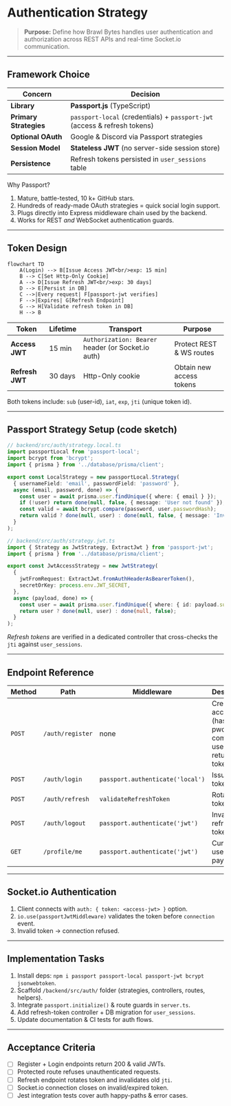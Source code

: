 # Authentication Strategy

> **Purpose:** Define how Brawl Bytes handles user authentication and authorization across REST APIs and real-time Socket.io communication.

---

## Framework Choice

| Concern | Decision |
|---------|----------|
| **Library** | **Passport.js** (TypeScript) |
| **Primary Strategies** | `passport-local` (credentials) + `passport-jwt` (access & refresh tokens) |
| **Optional OAuth** | Google & Discord via Passport strategies |
| **Session Model** | **Stateless JWT** (no server-side session store) |
| **Persistence** | Refresh tokens persisted in `user_sessions` table |

Why Passport?
1. Mature, battle-tested, 10 k+ GitHub stars.
2. Hundreds of ready-made OAuth strategies = quick social login support.
3. Plugs directly into Express middleware chain used by the backend.
4. Works for REST *and* WebSocket authentication guards.

---

## Token Design

```mermaid
flowchart TD
    A(Login) --> B[Issue Access JWT<br/>exp: 15 min]
    B --> C[Set Http-Only Cookie]
    A --> D[Issue Refresh JWT<br/>exp: 30 days]
    D --> E[Persist in DB]
    C -->|Every request| F[passport-jwt verifies]
    F -->|Expires| G[Refresh Endpoint]
    G --> H[Validate refresh token in DB]
    H --> B
```

| Token | Lifetime | Transport | Purpose |
|-------|----------|-----------|---------|
| **Access JWT** | 15 min | `Authorization: Bearer` header (or Socket.io auth) | Protect REST & WS routes |
| **Refresh JWT** | 30 days | Http-Only cookie | Obtain new access tokens |

Both tokens include: `sub` (user-id), `iat`, `exp`, `jti` (unique token id).

---

## Passport Strategy Setup (code sketch)

```ts
// backend/src/auth/strategy.local.ts
import passportLocal from 'passport-local';
import bcrypt from 'bcrypt';
import { prisma } from '../database/prisma/client';

export const LocalStrategy = new passportLocal.Strategy(
  { usernameField: 'email', passwordField: 'password' },
  async (email, password, done) => {
    const user = await prisma.user.findUnique({ where: { email } });
    if (!user) return done(null, false, { message: 'User not found' });
    const valid = await bcrypt.compare(password, user.passwordHash);
    return valid ? done(null, user) : done(null, false, { message: 'Invalid credentials' });
  }
);
```

```ts
// backend/src/auth/strategy.jwt.ts
import { Strategy as JwtStrategy, ExtractJwt } from 'passport-jwt';
import { prisma } from '../database/prisma/client';

export const JwtAccessStrategy = new JwtStrategy(
  {
    jwtFromRequest: ExtractJwt.fromAuthHeaderAsBearerToken(),
    secretOrKey: process.env.JWT_SECRET,
  },
  async (payload, done) => {
    const user = await prisma.user.findUnique({ where: { id: payload.sub } });
    return user ? done(null, user) : done(null, false);
  }
);
```

*Refresh tokens* are verified in a dedicated controller that cross-checks the `jti` against `user_sessions`.

---

## Endpoint Reference

| Method | Path | Middleware | Description |
|--------|------|------------|-------------|
| `POST` | `/auth/register` | none | Create account (hashes pwd, commits user, returns tokens) |
| `POST` | `/auth/login` | `passport.authenticate('local')` | Issue tokens |
| `POST` | `/auth/refresh` | `validateRefreshToken` | Rotate tokens |
| `POST` | `/auth/logout` | `passport.authenticate('jwt')` | Invalidate refresh token row |
| `GET`  | `/profile/me` | `passport.authenticate('jwt')` | Current user payload |

---

## Socket.io Authentication

1. Client connects with `auth: { token: <access-jwt> }` option.
2. `io.use(passportJwtMiddleware)` validates the token before `connection` event.
3. Invalid token → connection refused.

---

## Implementation Tasks

1. Install deps: `npm i passport passport-local passport-jwt bcrypt jsonwebtoken`.
2. Scaffold `/backend/src/auth/` folder (strategies, controllers, routes, helpers).
3. Integrate `passport.initialize()` & route guards in `server.ts`.
4. Add refresh-token controller + DB migration for `user_sessions`.
5. Update documentation & CI tests for auth flows.

---

## Acceptance Criteria

- [ ] Register + Login endpoints return 200 & valid JWTs.
- [ ] Protected route refuses unauthenticated requests.
- [ ] Refresh endpoint rotates token and invalidates old `jti`.
- [ ] Socket.io connection closes on invalid/expired token.
- [ ] Jest integration tests cover auth happy-paths & error cases. 